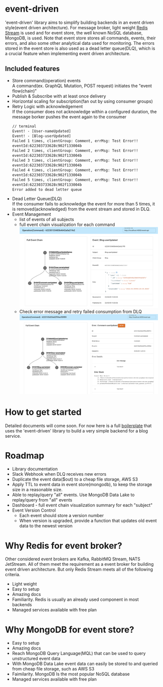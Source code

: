 # event-driven

'event-driven' library aims to simplify building backends in an event driven style(event driven architecture).
For message broker, light weight [Redis Stream](https://redis.io/topics/streams-intro) is used and for event store, the well known NoSQL database, MongoDB, is used. Note that event store stores all commands, events, their errors, and also some other analytical data used for monitoring. The errors stored in the event store is also used as a dead letter queue(DLQ), which is a crucial feature when implementing event driven architecture.

## Included features

- Store command(operation) events\
  A command(ex. GraphQL Mutation, POST request) initiates the "event flow(chain)"
- Publish & Subscribe with at least once delivery
- Horizontal scaling for subscription(fan out by using consumer groups)
- Retry Logic with acknowledgement\
  If the consumer does not acknowledge within a configured duration, the message borker pushes the event again to the consumer
  ```
  // terminal
  Event! - [User-nameUpdated]
  Event! - [Blog-userUpdated]
  Failed 1 times, clientGroup: Comment, errMsg: Test Error!! eventId:622303733628c902f133004b
  Failed 2 times, clientGroup: Comment, errMsg: Test Error!! eventId:622303733628c902f133004b
  Failed 3 times, clientGroup: Comment, errMsg: Test Error!! eventId:622303733628c902f133004b
  Failed 4 times, clientGroup: Comment, errMsg: Test Error!! eventId:622303733628c902f133004b
  Failed 5 times, clientGroup: Comment, errMsg: Test Error!! eventId:622303733628c902f133004b
  Error added to dead letter queue
  ```
- Dead Letter Queue(DLQ)\
  If the consumer fails to acknowledge the event for more than 5 times, it is removed(acknowledged) from the event stream and stored in DLQ.
- Event Management
  - list of events of all subjects
  - full event chain visualization for each command
    ![event-chain](https://github.com/hoffnung8493/event-driven-modular-monolith/blob/master/readme-assets/event-chain.png?raw=true)
  - Check error message and retry failed consumption from DLQ
    ![dead-letter-queue](https://github.com/hoffnung8493/event-driven-modular-monolith/blob/master/readme-assets/dead-letter-queue.png?raw=true)

# How to get started

Detailed documents will come soon.
For now here is a full [boilerplate](https://github.com/hoffnung8493/event-driven-modular-monolith) that uses the 'event-driven' library to build a very simple backend for a blog service.

# Roadmap

- Library documentation
- Slack Webhook when DLQ receives new errors
- Duplicate the event data($out) to a cheap file storage, AWS S3
- Apply TTL to event data in event store(mongodb), to keep the storage size in a reasonable size.
- Able to replay/query "all" events. Use MongoDB Data Lake to replay/query from "all" events
- Dashboard - full event chain visualization summary for each "subject"
- Event Version Control
  - Each event should store a version number
  - When version is upgraded, provide a function that updates old event data to the newest version

# Why Redis for event broker?

Other considered event brokers are Kafka, RabbitMQ Stream, NATS JetStream.
All of them meet the requirement as a event broker for building event driven architecture.
But only Redis Stream meets all of the following criteria.

- Light weight
- Easy to setup
- Amazing docs
- Familiarity. Redis is usually an already used component in most backends
- Managed services available with free plan

# Why MongoDB for event store?

- Easy to setup
- Amazing docs
- Reach MongoDB Query Language(MQL) that can be used to query unstructured event data
- With MongoDB Data Lake event data can easily be stored to and queried from cheap file storage, such as AWS S3
- Faimilarity. MongoDB Is the most popular NoSQL database
- Managed services available with free plan
